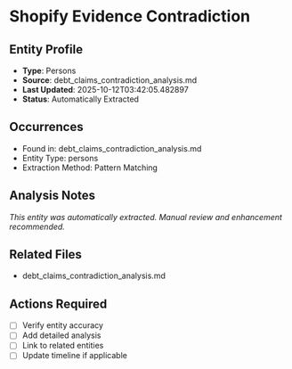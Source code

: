 # Shopify Evidence Contradiction

## Entity Profile
- **Type**: Persons
- **Source**: debt_claims_contradiction_analysis.md
- **Last Updated**: 2025-10-12T03:42:05.482897
- **Status**: Automatically Extracted

## Occurrences
- Found in: debt_claims_contradiction_analysis.md
- Entity Type: persons
- Extraction Method: Pattern Matching

## Analysis Notes
*This entity was automatically extracted. Manual review and enhancement recommended.*

## Related Files
- debt_claims_contradiction_analysis.md

## Actions Required
- [ ] Verify entity accuracy
- [ ] Add detailed analysis
- [ ] Link to related entities
- [ ] Update timeline if applicable
